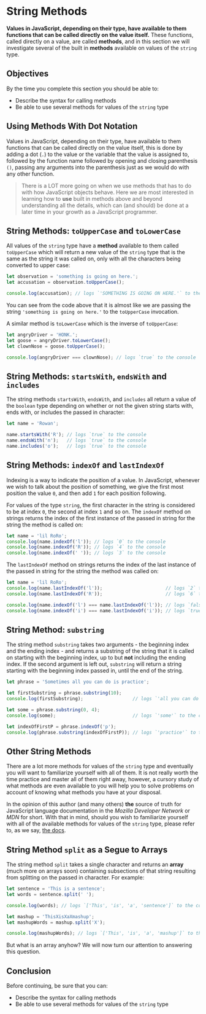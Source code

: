 # String Methods

**Values in JavaScript, depending on their type, have available to them functions that can be called directly on the value itself.** These functions, called directly on a value, are called **methods**, and in this section we will investigate several of the built in **methods** available on values of the `string` type.

## Objectives

By the time you complete this section you should be able to:

- Describe the syntax for calling methods
- Be able to use several methods for values of the `string` type

## Using Methods With Dot Notation

Values in JavaScript, depending on their type, have available to them functions that can be called directly on the value itself, this is done by adding a dot (`.`) to the value or the variable that the value is assigned to, followed by the function name followed by opening and closing parenthesis `()`, passing any arguments into the parenthesis just as we would do with any other function.

> There is a LOT more going on when we use methods that has to do with how JavaScript objects behave. Here we are most interested in learning how to **use** built in methods above and beyond understanding all the details, which can (and should) be done at a later time in your growth as a JavaScript programmer.

## String Methods: `toUpperCase` and `toLowerCase`

All values of the `string` type have a **method** available to them called `toUpperCase` which will return a new value of the `string` type that is the same as the string it was called on, only with all the characters being converted to upper case:

```javascript
let observation = 'something is going on here.';
let accusation = observation.toUpperCase();

console.log(accusation); // logs `'SOMETHING IS GOING ON HERE.'` to the console
```

You can see from the code above that it is almost like we are passing the string `'something is going on here.'` to the `toUpperCase` invocation.

A similar method is `toLowerCase` which is the inverse of `toUpperCase`:

```javascript
let angryDriver = 'HONK.';
let goose = angryDriver.toLowerCase();
let clownNose = goose.toUpperCase();

console.log(angryDriver === clownNose); // logs `true` to the console
```

## String Methods: `startsWith`, `endsWith` and `includes`

The string methods `startsWith`, `endsWith`, and `includes` all return a value of the `boolean` type depending on whether or not the given string starts with, ends with, or includes the passed in character:

```javascript
let name = 'Rowan';

name.startsWith('R'); // logs `true` to the console
name.endsWith('n');   // logs `true` to the console
name.includes('o');   // logs `true` to the console
```

## String Methods: `indexOf` and `lastIndexOf`

Indexing is a way to indicate the position of a value. In JavaScript, whenever we wish to talk about the position of something, we give the first most position the value `0`, and then add `1` for each position following.

For values of the type `string`, the first character in the string is considered to be at index `0`, the second at index `1` and so on. The `indexOf` method on strings returns the index of the first instance of the passed in string for the string the method is called on:

```javascript
let name = 'lil RoRo';
console.log(name.indexOf('l')); // logs `0` to the console
console.log(name.indexOf('R')); // logs `4` to the console
console.log(name.indexOf(' ')); // logs `3` to the console
```

The `lastIndexOf` method on strings returns the index of the last instance of the passed in string for the string the method was called on:

```javascript
let name = 'lil RoRo';
console.log(name.lastIndexOf('l'));                       // logs `2` to the console
console.log(name.lastIndexOf('R'));                       // logs `6` to the console

console.log(name.indexOf('l') === name.lastIndexOf('l')); // logs `false` to the console
console.log(name.indexOf('i') === name.lastIndexOf('i')); // logs `true` to the console
```

## String Method: `substring`

The string method `substring` takes two arguments - the beginning index and the ending index - and returns a substring of the string that it is called on starting with the beginning index, up to but **not** including the ending index. If the second argument is left out, `substring` will return a string starting with the beginning index passed in, until the end of the string.

```javascript
let phrase = 'Sometimes all you can do is practice';

let firstSubstring = phrase.substring(10);
console.log(firstSubstring);                  // logs `'all you can do is practice'` to the console

let some = phrase.substring(0, 4);
console.log(some);                            // logs `'some'` to the console

let indexOfFirstP = phrase.indexOf('p');
console.log(phrase.substring(indexOfFirstP)); // logs `'practice'` to the console
```

## Other String Methods

There are a lot more methods for values of the `string` type and eventually you will want to familiarize yourself with all of them. It is not really worth the time practice and master all of them right away, however, a cursory study of what methods are even available to you will help you to solve problems on account of knowing what methods you have at your disposal.

In the opinion of this author (and many others) **the** source of truth for JavaScript language documentation in the *Mozilla Developer Network* or *MDN* for short. With that in mind, should you wish to familiarize yourself with all of the available methods for values of the `string` type, please refer to, as we say, [the docs](https://developer.mozilla.org/en-US/docs/Web/JavaScript/Reference/Global_Objects/String#Methods_2).

## String Method `split` as a Segue to Arrays

The string method `split` takes a single character and returns an **array** (much more on arrays soon) containing subsections of that string resulting from splitting on the passed in character. For example:

```javascript
let sentence = 'This is a sentence';
let words = sentence.split(' ');

console.log(words); // logs `['This', 'is', 'a', 'sentence']` to the console

let mashup = 'ThisXisXaXmashup';
let mashupWords = mashup.split('X');

console.log(mashupWords); // logs `['This', 'is', 'a', 'mashup']` to the console
```

But what is an array anyhow? We will now turn our attention to answering this question.

## Conclusion

Before continuing, be sure that you can:

- Describe the syntax for calling methods
- Be able to use several methods for values of the `string` type
